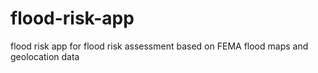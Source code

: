 # flood-risk-app
flood risk app for flood risk assessment based on FEMA flood maps and geolocation data 
